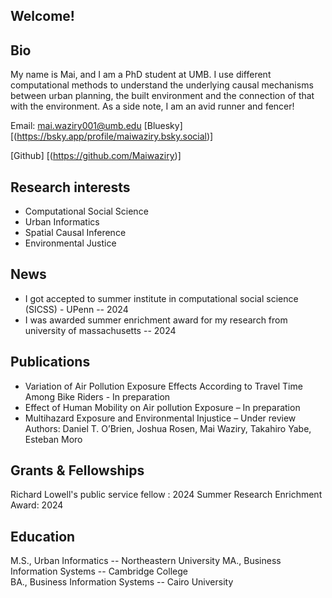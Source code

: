## Welcome!

## Bio
My name is Mai, and I am a PhD student at UMB. I use different computational methods to understand the underlying causal mechanisms between urban planning,
the built environment and the connection of that with the environment. As a side note, I am an avid runner and fencer!

Email: mai.waziry001@umb.edu
[Bluesky][(https://bsky.app/profile/maiwaziry.bsky.social)]

[Github] [(https://github.com/Maiwaziry)]

## Research interests

- Computational Social Science
- Urban Informatics
- Spatial Causal Inference 
- Environmental Justice  


## News 
- I got accepted to summer institute in computational social science (SICSS) - UPenn -- 2024
- I was awarded summer enrichment award for my research from university of massachusetts  -- 2024
  
## Publications 

-	Variation of Air Pollution Exposure Effects According to Travel Time Among Bike Riders - In preparation 
-	Effect of Human Mobility on Air pollution Exposure – In preparation
-	Multihazard Exposure and Environmental Injustice – Under review 
  Authors: Daniel T. O’Brien, Joshua Rosen, Mai Waziry, Takahiro Yabe, Esteban Moro


## Grants & Fellowships

Richard Lowell's public service fellow : 2024
Summer Research Enrichment Award: 2024

## Education       	

M.S., Urban Informatics	-- Northeastern University 
MA., Business Information Systems -- Cambridge College 	        		
BA., Business Information Systems -- Cairo University 
